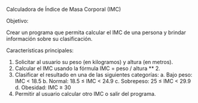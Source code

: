 Calculadora de Índice de Masa Corporal (IMC)

Objetivo: 

Crear un programa que permita calcular el IMC de una persona y brindar información sobre su clasificación.

Características principales:

1. Solicitar al usuario su peso (en kilogramos) y altura (en metros).
2. Calcular el IMC usando la fórmula IMC = peso / altura ** 2.
3. Clasificar el resultado en una de las siguientes categorías:
    a. Bajo peso: IMC < 18.5
    b. Normal: 18.5 ≤ IMC < 24.9
    c. Sobrepeso: 25 ≤ IMC < 29.9
    d. Obesidad: IMC ≥ 30
4. Permitir al usuario calcular otro IMC o salir del programa.
